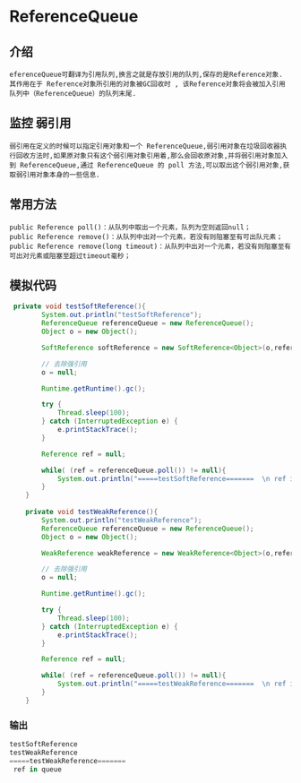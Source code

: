 # ReferenceQueue

## 介绍

    eferenceQueue可翻译为引用队列,换言之就是存放引用的队列,保存的是Reference对象.
    其作用在于 Reference对象所引用的对象被GC回收时 , 该Reference对象将会被加入引用队列中（ReferenceQueue）的队列末尾.

## 监控 弱引用 

    弱引用在定义的时候可以指定引用对象和一个 ReferenceQueue,弱引用对象在垃圾回收器执行回收方法时,如果原对象只有这个弱引用对象引用着,那么会回收原对象,并将弱引用对象加入到 ReferenceQueue,通过 ReferenceQueue 的 poll 方法,可以取出这个弱引用对象,获取弱引用对象本身的一些信息.
## 常用方法

    public Reference poll()：从队列中取出一个元素，队列为空则返回null； 
    public Reference remove()：从队列中出对一个元素，若没有则阻塞至有可出队元素； 
    public Reference remove(long timeout)：从队列中出对一个元素，若没有则阻塞至有可出对元素或阻塞至超过timeout毫秒；

## 模拟代码

``` java
 private void testSoftReference(){
        System.out.println("testSoftReference");
        ReferenceQueue referenceQueue = new ReferenceQueue();
        Object o = new Object();

        SoftReference softReference = new SoftReference<Object>(o,referenceQueue);

        // 去除强引用
        o = null;

        Runtime.getRuntime().gc();

        try {
            Thread.sleep(100);
        } catch (InterruptedException e) {
            e.printStackTrace();
        }

        Reference ref = null;

        while( (ref = referenceQueue.poll()) != null){
            System.out.println("=====testSoftReference=======  \n ref in queue");
        }
    }
    
    private void testWeakReference(){
        System.out.println("testWeakReference");
        ReferenceQueue referenceQueue = new ReferenceQueue();
        Object o = new Object();

        WeakReference weakReference = new WeakReference<Object>(o,referenceQueue);

        // 去除强引用
        o = null;

        Runtime.getRuntime().gc();

        try {
            Thread.sleep(100);
        } catch (InterruptedException e) {
            e.printStackTrace();
        }

        Reference ref = null;

        while( (ref = referenceQueue.poll()) != null){
            System.out.println("=====testWeakReference=======  \n ref in queue");
        }
    }
```

### 输出

``` js
testSoftReference
testWeakReference
=====testWeakReference=======  
 ref in queue
```